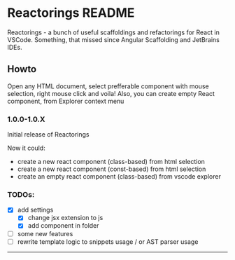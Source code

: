 # Reactorings README

Reactorings - a bunch of useful scaffoldings and refactorings for React in VSCode.
Something, that missed since Angular Scaffolding and JetBrains IDEs.

## Howto
Open any HTML document, select prefferable component with mouse selection, right mouse click and voila!
Also, you can create empty React component, from Explorer context menu

### 1.0.0-1.0.X

Initial release of Reactorings

Now it could:
- create a new react component (class-based) from html selection
- create a new react component (const-based) from html selection
- create an empty react component (class-based) from vscode explorer

### TODOs:

- [x] add settings
  - [x] change jsx extension to js
  - [x] add component in folder
- [ ] some new features
- [ ] rewrite template logic to snippets usage / or AST parser usage

-------------------------------------------------------------------------------------
